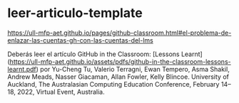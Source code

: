 # leer-articulo-template
https://ull-mfp-aet.github.io/pages/github-classroom.html#el-problema-de-enlazar-las-cuentas-gh-con-las-cuentas-del-lms

Deberás leer el artículo GitHub in the Classroom: [Lessons Learnt] (https://ull-mfp-aet.github.io/assets/pdfs/github-in-the-classroom-lessons-learnt.pdf) por Yu-Cheng Tu, Valerio Terragni, Ewan Tempero, Asma Shakil, Andrew Meads, Nasser Giacaman, Allan Fowler, Kelly Blincoe. University of Auckland, The Australasian Computing Education Conference, February 14–18, 2022, Virtual Event, Australia.
